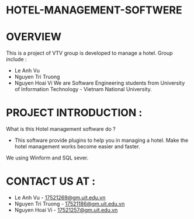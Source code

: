 # HOTEL-MANAGEMENT-SOFTWERE
# OVERVIEW
This is a project of VTV group is developed to manage a hotel.
Group include : 
- Le Anh Vu 
- Nguyen Tri Truong
- Nguyen Hoai Vi
We are Software Engineering students from University of Information Technology - Vietnam National University. 

# PROJECT INTRODUCTION : 
What is this Hotel management software do ? 
* This software provide plugins to help you in managing a hotel. Make the hotel management works become easier and faster.

We using Winform and SQL sever.

# CONTACT US AT : 
- Le Anh Vu - 17521269@gm.uit.edu.vn
- Nguyen Tri Truong - 17521186@gm.uit.edu.vn
- Nguyen Hoai Vi - 17521257@gm.uit.edu.vn
